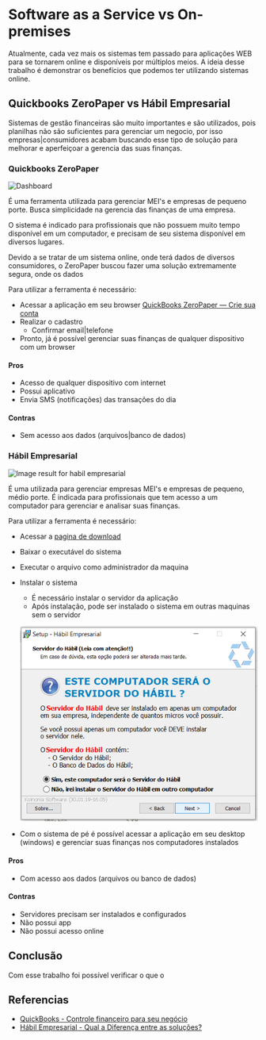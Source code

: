 # Software as a Service vs On-premises

Atualmente, cada vez mais os sistemas tem passado para aplicações WEB para se tornarem online e disponíveis por múltiplos meios. A ideia desse trabalho é demonstrar os benefícios que podemos ter utilizando sistemas online.

## Quickbooks ZeroPaper vs Hábil Empresarial

Sistemas de gestão financeiras são muito importantes e são utilizados, pois planilhas não são suficientes para gerenciar um negocio, por isso empresas|consumidores acabam buscando esse tipo de solução para melhorar e aperfeiçoar a gerencia das suas finanças.

### Quickbooks ZeroPaper

![Dashboard](https://quickbooks.intuit.com/content/dam/intuit/quickbooks/i18n/pt/br/Site_FY18/accordion-gadgets-banner.png)

É uma ferramenta utilizada para gerenciar MEI's e empresas de pequeno porte. Busca simplicidade na gerencia das finanças de uma empresa. 

O sistema é indicado para profissionais que não possuem muito tempo disponível em um computador, e precisam de seu sistema disponível em diversos lugares.

Devido a se tratar de um sistema online, onde terá dados de diversos consumidores, o ZeroPaper buscou fazer uma solução extremamente segura, onde os dados

Para utilizar a ferramenta é necessário:

- Acessar a aplicação em seu browser [QuickBooks ZeroPaper — Crie sua conta](https://www.zeropaper.com.br/sign_up)
- Realizar o cadastro
  - Confirmar email|telefone
- Pronto, já é possível gerenciar suas finanças de qualquer dispositivo com um browser

#### Pros

- Acesso de qualquer dispositivo com internet
- Possui aplicativo
- Envia SMS (notificações) das transações do dia

#### Contras

- Sem acesso aos dados (arquivos|banco de dados)

### Hábil Empresarial

![Image result for habil empresarial](https://www.habil.com.br/arquivos/telas-sistemas/8/baixa-de-cheques-recebidos.jpg)

É uma utilizada para gerenciar empresas MEI's e empresas de pequeno, médio porte. É indicada para profissionais que tem acesso a um computador para gerenciar e analisar suas finanças.

Para utilizar a ferramenta é necessário:

- Acessar a [pagina de download](https://www.habil.com.br/downloads/)

- Baixar o executável do sistema

- Executar o arquivo como administrador da maquina

- Instalar o sistema

  - É necessário instalar o servidor da aplicação
  - Após instalação, pode ser instalado o sistema em outras maquinas sem o servidor

  ![1555167390535](./1555167390535.png)

- Com o sistema de pé é possível acessar a aplicação em seu desktop (windows) e gerenciar suas finanças nos computadores instalados

#### Pros

- Com acesso aos dados (arquivos ou banco de dados)

#### Contras

- Servidores precisam ser instalados e configurados
- Não possui app
- Não possui acesso online

## Conclusão

Com esse trabalho foi possível verificar o que o

## Referencias

- [QuickBooks - Controle financeiro para seu negócio](https://quickbooks.intuit.com/br/compare/)
- [Hábil Empresarial - Qual a Diferença entre as soluções?](https://www.habil.com.br/conheca-o-h%C3%A1bil/diferen%C3%A7as-entre-as-solu%C3%A7%C3%B5es/)